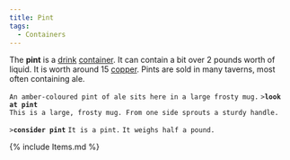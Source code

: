 ```yaml
---
title: Pint
tags:
  - Containers
---
```

The **pint** is a [drink](Food_%26_Drink#Drink "wikilink")
[container](container "wikilink"). It can contain a bit over 2 pounds
worth of liquid. It is worth around 15 [copper](copper "wikilink").
Pints are sold in many taverns, most often containing ale.

`An amber-coloured pint of ale sits here in a large frosty mug.`
`>`**`look at pint`**
`This is a large, frosty mug. From one side sprouts a sturdy handle.`

`>`**`consider pint`**
`It is a pint.`
`It weighs half a pound.`

{% include Items.md %}
